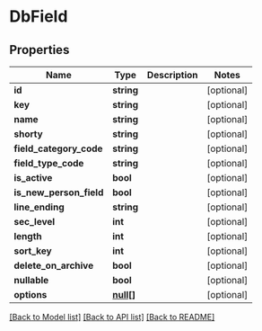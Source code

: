 # DbField

## Properties
Name | Type | Description | Notes
------------ | ------------- | ------------- | -------------
**id** | **string** |  | [optional] 
**key** | **string** |  | [optional] 
**name** | **string** |  | [optional] 
**shorty** | **string** |  | [optional] 
**field_category_code** | **string** |  | [optional] 
**field_type_code** | **string** |  | [optional] 
**is_active** | **bool** |  | [optional] 
**is_new_person_field** | **bool** |  | [optional] 
**line_ending** | **string** |  | [optional] 
**sec_level** | **int** |  | [optional] 
**length** | **int** |  | [optional] 
**sort_key** | **int** |  | [optional] 
**delete_on_archive** | **bool** |  | [optional] 
**nullable** | **bool** |  | [optional] 
**options** | [**null[]**](.md) |  | [optional] 

[[Back to Model list]](../../README.md#documentation-for-models) [[Back to API list]](../../README.md#documentation-for-api-endpoints) [[Back to README]](../../README.md)


